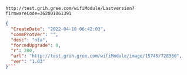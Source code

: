 `http://test.grih.gree.com/wifiModule/Lastversion?firmwareCode=362001061391`

```json
{
  "CreateDate": "2022-04-18 06:42:03",
  "commProtVer": "",
  "desc": "ota",
  "forcedUpgrade": 0,
  "r": 200,
  "url": "http://test.grih.gree.com/wifiModule/image/15745/728360",
  "ver": "1.03"
}```